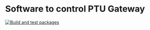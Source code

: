 # Software to control PTU Gateway

[![Build and test packages](https://github.boschdevcloud.com/BAUTIRO/fpm_ptu_driver/actions/workflows/build.yml/badge.svg)](https://github.boschdevcloud.com/BAUTIRO/fpm_ptu_driver/actions/workflows/build.yml)

